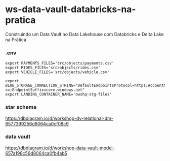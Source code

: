 # ws-data-vault-databricks-na-pratica
Construindo um Data Vault no Data Lakehouse com Databricks e Delta Lake na Prática

### .env
```shell
export PAYMENTS_FILES='src/objects/payments.csv'
export RIDES_FILES='src/objects/rides.csv'
export VEHICLE_FILES='src/objects/vehicle.csv'

export BLOB_STORAGE_CONNECTION_STRING="DefaultEndpointsProtocol=https;AccountName=??;AccountKey=??==;EndpointSuffix=core.windows.net"
export LANDING_CONTAINER_NAME='owshq-stg-files'
```

### star schema
https://dbdiagram.io/d/workshop-dv-relational-dm-6577399256d8064ca0cf08c9

### data vault
https://dbdiagram.io/d/workshop-data-vault-model-657a198c56d8064ca0fb4ab5
